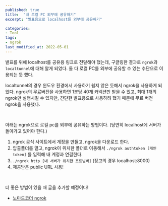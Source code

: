 ```yaml
---
published: true
title:  "내 로컬 PC 외부에 공유하기"
excerpt: "발표용으로 localhost를 외부에 공유하기"

categories:
- Tool
tags:
- ngrok
last_modified_at: 2022-05-01
---
```


발표를 위해 localhost를 공유용 링크로 전달해야 했는데, 구글링한 결과로 `ngrok`과 `localtunnel`에 대해 알게 되었다. 둘 다 로컬 PC를 외부에 공유할 수 있는 수단으로 이용되는 듯 했다. 

localtunnel의 경우 윈도우 환경에서 사용하기 쉽지 않은 듯해서 ngrok을 사용하게 되었다. ngrok의 무료버전을 사용하면 1분당 40개 커넥션만 받을 수 있고, 최대 1개의 ngrok만 실행시킬 수 있지만, 간단한 발표용으로 사용하려 했기 때문에 무료 버전 ngrok을 사용했다.

<br>

아래는 ngrok으로 로컬 pc를 외부에 공유하는 방법이다. (당연히 localhost에 서버가 돌아가고 있어야 한다.)
1. ngrok 공식 사이트에서 계정을 만들고, ngrok을 다운로드 한다. 
2. 압출폴더를 열고, ngrok이 위치한 폴더로 이동해서 `./ngrok authtoken [개인 token]` 를 입력해 내 계정과 연결한다. 
3. `./ngrok http [내 서버가 위치한 포트넘버]` (장고의 경우 localhost:8000)
4. 제공받은 public URL 사용!

<br>

더 좋은 방법이 있을 때 글을 추가할 예정이다!

- [노마드코더 ngrok](https://www.youtube.com/watch?v=0lUJvVqSEkY)